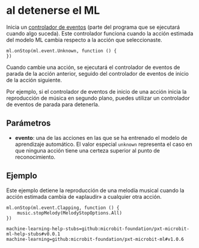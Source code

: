 # al detenerse el ML

Inicia un [controlador de eventos](/reference/event-handler) (parte del programa que se ejecutará cuando algo suceda). Este controlador funciona cuando la acción estimada del modelo ML cambia respecto a la acción que seleccionaste.

```sig
ml.onStop(ml.event.Unknown, function () {
})
```

Cuando cambie una acción, se ejecutará el controlador de eventos de parada de la acción anterior, seguido del controlador de eventos de inicio de la acción siguiente.

Por ejemplo, si el controlador de eventos de inicio de una acción inicia la reproducción de música en segundo plano, puedes utilizar un controlador de eventos de parada para detenerla.

## Parámetros

- **evento**: una de las acciones en las que se ha entrenado el modelo de aprendizaje automático. El valor especial `unknown` representa el caso en que ninguna acción tiene una certeza superior al punto de reconocimiento.

## Ejemplo

Este ejemplo detiene la reproducción de una melodía musical cuando la acción estimada cambia de «aplaudir» a cualquier otra acción.

```blocks
ml.onStop(ml.event.Clapping, function () {
    music.stopMelody(MelodyStopOptions.All)
})
```

```package
machine-learning-help-stubs=github:microbit-foundation/pxt-microbit-ml-help-stubs#v0.0.1
machine-learning=github:microbit-foundation/pxt-microbit-ml#v1.0.6
```
